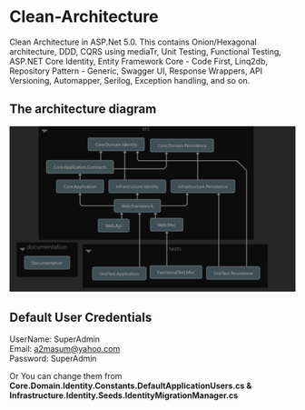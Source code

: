 # Clean-Architecture
Clean Architecture in ASP.Net 5.0. This contains  Onion/Hexagonal architecture, DDD, CQRS using mediaTr, Unit Testing, Functional Testing, ASP.NET Core Identity, Entity Framework Core - Code First, Linq2db, Repository Pattern - Generic, Swagger UI, Response Wrappers,  API Versioning, Automapper, Serilog, Exception handling, and so on.

## The architecture diagram
![digaramg](Architecture.png)

## Default User Credentials
UserName: SuperAdmin\
Email: a2masum@yahoo.com\
Password: SuperAdmin

Or You can change them from **Core.Domain.Identity.Constants.DefaultApplicationUsers.cs & Infrastructure.Identity.Seeds.IdentityMigrationManager.cs**
